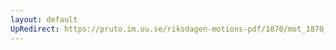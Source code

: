 ```yaml
---
layout: default
UpRedirect: https://pruto.im.uu.se/riksdagen-motions-pdf/1870/mot_1870__ak__73.pdf
---
```

